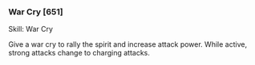 ### War Cry [651]

Skill: War Cry

Give a war cry to rally the spirit and increase attack power. While active, strong attacks change to charging attacks.